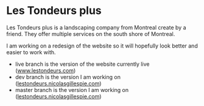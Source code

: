 # Les Tondeurs plus

<p>Les Tondeurs plus is a landscaping company from Montreal create by a friend. They offer multiple services on the south shore of Montreal.</p>

<p>I am working on a redesign of the website so it will hopefully look better and easier to work with.</p>

<ul>
<li>live branch is the version of the website currently live (<a href="http://www.lestondeurs.com" target="_blank">www.lestondeurs.com</a>)</li>
  <li>dev branch is the version I am working on (<a href="http://lestondeurs.nicolasgillespie.com" target="_blank">lestondeurs.nicolasgillespie.com</a>)</li>
  <li>master branch is the version I am working on (<a href="http://lestondeurs.nicolasgillespie.com" target="_blank">lestondeurs.nicolasgillespie.com</a>)</li>
</ul>

